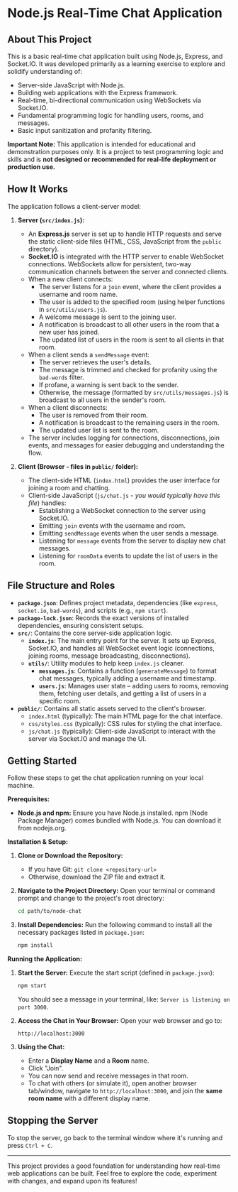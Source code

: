 # Node.js Real-Time Chat Application

## About This Project

This is a basic real-time chat application built using Node.js, Express, and Socket.IO. It was developed primarily as a learning exercise to explore and solidify understanding of:

*   Server-side JavaScript with Node.js.
*   Building web applications with the Express framework.
*   Real-time, bi-directional communication using WebSockets via Socket.IO.
*   Fundamental programming logic for handling users, rooms, and messages.
*   Basic input sanitization and profanity filtering.

**Important Note:** This application is intended for educational and demonstration purposes only. It is a project to test programming logic and skills and is **not designed or recommended for real-life deployment or production use.**

## How It Works

The application follows a client-server model:

1.  **Server (`src/index.js`):**
    *   An **Express.js** server is set up to handle HTTP requests and serve the static client-side files (HTML, CSS, JavaScript from the `public` directory).
    *   **Socket.IO** is integrated with the HTTP server to enable WebSocket connections. WebSockets allow for persistent, two-way communication channels between the server and connected clients.
    *   When a new client connects:
        *   The server listens for a `join` event, where the client provides a username and room name.
        *   The user is added to the specified room (using helper functions in `src/utils/users.js`).
        *   A welcome message is sent to the joining user.
        *   A notification is broadcast to all other users in the room that a new user has joined.
        *   The updated list of users in the room is sent to all clients in that room.
    *   When a client sends a `sendMessage` event:
        *   The server retrieves the user's details.
        *   The message is trimmed and checked for profanity using the `bad-words` filter.
        *   If profane, a warning is sent back to the sender.
        *   Otherwise, the message (formatted by `src/utils/messages.js`) is broadcast to all users in the sender's room.
    *   When a client disconnects:
        *   The user is removed from their room.
        *   A notification is broadcast to the remaining users in the room.
        *   The updated user list is sent to the room.
    *   The server includes logging for connections, disconnections, join events, and messages for easier debugging and understanding the flow.

2.  **Client (Browser - files in `public/` folder):**
    *   The client-side HTML (`index.html`) provides the user interface for joining a room and chatting.
    *   Client-side JavaScript (`js/chat.js` - *you would typically have this file*) handles:
        *   Establishing a WebSocket connection to the server using Socket.IO.
        *   Emitting `join` events with the username and room.
        *   Emitting `sendMessage` events when the user sends a message.
        *   Listening for `message` events from the server to display new chat messages.
        *   Listening for `roomData` events to update the list of users in the room.

## File Structure and Roles

*   **`package.json`**: Defines project metadata, dependencies (like `express`, `socket.io`, `bad-words`), and scripts (e.g., `npm start`).
*   **`package-lock.json`**: Records the exact versions of installed dependencies, ensuring consistent setups.
*   **`src/`**: Contains the core server-side application logic.
    *   **`index.js`**: The main entry point for the server. It sets up Express, Socket.IO, and handles all WebSocket event logic (connections, joining rooms, message broadcasting, disconnections).
    *   **`utils/`**: Utility modules to help keep `index.js` cleaner.
        *   **`messages.js`**: Contains a function (`generateMessage`) to format chat messages, typically adding a username and timestamp.
        *   **`users.js`**: Manages user state – adding users to rooms, removing them, fetching user details, and getting a list of users in a specific room.
*   **`public/`**: Contains all static assets served to the client's browser.
    *   `index.html` (typically): The main HTML page for the chat interface.
    *   `css/styles.css` (typically): CSS rules for styling the chat interface.
    *   `js/chat.js` (typically): Client-side JavaScript to interact with the server via Socket.IO and manage the UI.

## Getting Started

Follow these steps to get the chat application running on your local machine.

**Prerequisites:**

*   **Node.js and npm:** Ensure you have Node.js installed. npm (Node Package Manager) comes bundled with Node.js. You can download it from nodejs.org.

**Installation & Setup:**

1.  **Clone or Download the Repository:**
    *   If you have Git: `git clone <repository-url>`
    *   Otherwise, download the ZIP file and extract it.

2.  **Navigate to the Project Directory:**
    Open your terminal or command prompt and change to the project's root directory:
    ```bash
    cd path/to/node-chat
    ```

3.  **Install Dependencies:**
    Run the following command to install all the necessary packages listed in `package.json`:
    ```bash
    npm install
    ```

**Running the Application:**

1.  **Start the Server:**
    Execute the start script (defined in `package.json`):
    ```bash
    npm start
    ```
    You should see a message in your terminal, like: `Server is listening on port 3000`.

2.  **Access the Chat in Your Browser:**
    Open your web browser and go to:
    ```
    http://localhost:3000
    ```

3.  **Using the Chat:**
    *   Enter a **Display Name** and a **Room** name.
    *   Click "Join".
    *   You can now send and receive messages in that room.
    *   To chat with others (or simulate it), open another browser tab/window, navigate to `http://localhost:3000`, and join the **same room name** with a different display name.

## Stopping the Server

To stop the server, go back to the terminal window where it's running and press `Ctrl + C`.

---

This project provides a good foundation for understanding how real-time web applications can be built. Feel free to explore the code, experiment with changes, and expand upon its features!
```
